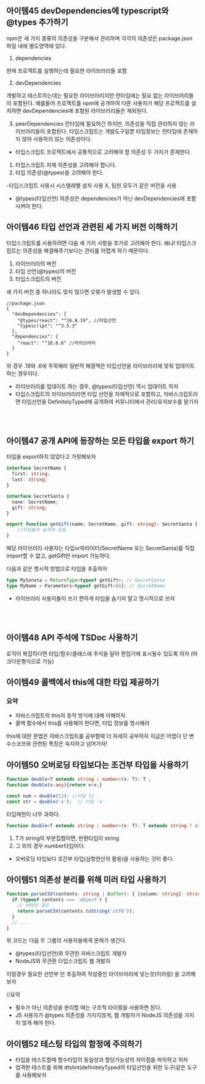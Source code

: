 
## 아이템45 devDependencies에 typescript와 @types 추가하기

npm은 세 가지 종류의 의존성을 구분해서 관리하며 각각의 의존성은 package.json 파일 내에 별도영역에 있다.

1. dependencies  

현재 프로젝트를 실행하는데 필요현 라이브러리들 포함

2. devDependencies

  개발하고 테스트하는데는 필요한 라이브러리지만 런타임에는 필요 없는 라이브러리들이 포함된다.
  예를들어 프로젝트를 npm에 공개하여 다른 사용자가 해당 프로젝트를 설치하면 devDependencies에 포함된 라이브러리들은 제외된다.
  

3. peerDependencies
  런타임에 필요하긴 하지만, 의존성을 직접 관리하지 않는 라이브러리들이 포함된다.
  타입스크립트는 개발도구일뿐 타입정보는 런타임에 존재하지 않아 사용하지 않는 의존성이다.

- 타입스크립트 프로젝트에서 공통적으로 고려해야 할 의존성 두 가지가 존재한다.

1. 타입스크립트 자체 의존성을 고려해야 합니다.
2. 타입 의존성(@types)을 고려해야 한다.

-타입스크립트 사용시 시스템레벨 설치 사용 X, 팀원 모두가 같은 버전을 사용 
- @types(타입선언) 의존성은 dependencies가 아닌 devDependencies에 포함시켜야 한다.


## 아이템46 타입 선언과 관련된 세 가지 버전 이해하기

타입스크립트를 사용하려면 다음 세 가지 사항을 추가로 고려해야 한다.
왜냐! 타입스크립트는 의존성을 해결해주기보다는 관리를 어렵게 하기 때문이다.

1. 라이브러리의 버전
2. 타입 선언(@types)의 버전
3. 타입스크립트의 버전

세 가지 버전 중 하나라도 맞지 않으면 오류가 발생할 수 있다.

```
//package.json
{
  "devDependencies": {
    "@types/react": "^16.8.19", //타입선언
    "typescript": "^3.5.3"
  },
  "dependencies": {
    "react": "^16.8.6" //라이브러리
  }
}
```
위 경우 .19와 .6에 주목해라
일반적 해결책은 타입선언을 라이브러리에 맞춰 업데이트 하는 경우이다.

- 라이브러리를 업데이트 하는 경우, @types(타입선언) 역시 업데이트 하자
- 타입스크립트의 라이브러리라면 타입 선언을 자체적으로 포함하고, 자바스크립트라면 타입선언을 DefinitelyTyped에 공개하여 커뮤니티에서 관리/유지보수를 맡기자

<br />
<br />

## 아이템47 공개 API에 등장하는 모든 타입을 export 하기

타입을 export하지 않았다고 가정해보자
```ts
interface SecretName {
  first: string;
  last: string;
}

interface SecretSanta {
  nane: SecretName;
  gift: string;
}

export function getGift(name; SecretName, gift: string): SecretSanta {
    //타입들이 숨겨져 있음
}
```

해당 라이브러리 사용자는 타입or파라미터(SecretName 또는 SecretSanta)를 직접 import할 수 없고, getGift만 import 가능하다.

다음과 같은 명시적 방법으로 타입을 추출하자

```ts
type MySanata = ReturnType<typeof getGift>; // SecretSanta
type MyName = Parameters<typeof getGift>[0]; // SecretName
```

- 라이브러리 사용자들이 쓰기 편하게 타입을 숨기자 말고 명시적으로 쓰자

<br />
<br />

## 아이템48 API 주석에 TSDoc 사용하기

로직이 복잡하다면 타입/함수/클래스에 주석을 달아 편집기에 표시될수 있도록 하자
(마크다운형식으로 가능)

## 아이템49 콜백에서 this에 대한 타입 제공하기

### <b>요약</b>

- 자바스크립트의 this의 동작 방식에 대해 이해하자.
- 콜백 함수에서 this를 사용해야 한다면, 타입 정보를 명시해라

this에 대한 문법은 자바스크립트를 공부할때 더 자세히 공부하자 지금은 어렵다
단 변수스코프와 관련된 특징은 숙지하고 넘어가자!
<br />

## 아이템50 오버로딩 타입보다는 조건부 타입을 사용하기

```ts
function double<T extends string | number>(x: T): T ;
function double(x:any){return x+x;}

const num = double(12); //타입 12
const str = double('x');  // 타입 'x'
```
타입제한이 너무 과하다.

```ts
function double<T extends string | number>(x: T): T extends string ? string : number;
```
1. T가 string의 부분집합이면, 반환타입이 string
2. 그 외의 경우 number타입이다.

- 오버로딩 타입보다 조건부 타입(삼항연산자 활용)을 사용하는 것이 좋다.


## 아이템51 의존성 분리를 위해 미러 타입 사용하기

```ts
function parseCSV(contents: string | Buffer): { [column: string]: string }[] {
  if (typeof contents === 'object') {
    // 버퍼인 경우
    return parseCSV(contents.toString('utf8'));
  }
  // ...
}
```

위 코드는 다음 두 그룹의 사용자들에게 문제가 생긴다.

- @types(타입선언)와 무관한 자바스크립트 개발자
- NodeJS와 무관환 타입스크립트 웹 개발자

이럴경우 필요한 선언부 만 추출하여 작성중인 라이브러리에 넣는것(미러링) 을 고려해 보자

//요약
- 필수가 아닌 의존성을 분리할 때는 구조적 타이핑을 사용하면 된다.
- JS 사용자가 @types 의존성을 가지지않게, 웹 개발자가 NodeJS 의존성을 가지지 않게 해야 한다.


## 아이템52 테스팅 타입의 함정에 주의하기

- 타입을 테스트할때 함수타입의 동일성과 할당가능성의 차이점을 파악하고 하자
- 엄격한 테스트를 위해 dtslint(definitelyTyped의 타입선언을 위한 도구)같은 도구를 사용해보자





